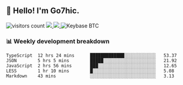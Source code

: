 ## 👋 Hello! I'm Go7hic.

 ![visitors count](https://visitors-by-url-pls-dont-use-this-in-your-repo.vercel.app/Go7hic-github-readme)
 <a href="https://twitter.com/Go7hic">
    <img src="https://img.shields.io/badge/-@Go7hic-1ca0f1?style=flat-square&labelColor=1ca0f1&logo=twitter&logoColor=white&link=https://twitter.com/Go7hic">
   <a/>
   <a href="mailto:gtfx0209@gmail.com">
    <img src="https://img.shields.io/badge/-gtfx0209@gmail.com-c14438?style=flat-square&logo=Gmail&logoColor=white&link=mailto:gtfx0209@gmail.com">
   <a/>
    ![Keybase BTC](https://img.shields.io/keybase/btc/Go7hic)
 <!--
🔭 I’m currently working
🌱 I’m currently learning
💬 Ask me about 
📫 How to reach me: 
⚡ Fun fact: 
-->
 <!--
![My Github Stats](https://github-readme-stats.vercel.app/api?username=Go7hic&show_icons=true&count_private=true)

-->

### 📊 Weekly development breakdown
<!--START_SECTION:waka-->
```text
TypeScript  12 hrs 24 mins      █████████████░░░░░░░░░░░░   53.37 
JSON        5 hrs 5 mins        █████░░░░░░░░░░░░░░░░░░░░   21.92 
JavaScript  2 hrs 56 mins       ███░░░░░░░░░░░░░░░░░░░░░░   12.65 
LESS        1 hr 10 mins        █░░░░░░░░░░░░░░░░░░░░░░░░   5.08 
Markdown    43 mins             ░░░░░░░░░░░░░░░░░░░░░░░░░   3.13
```
<!--END_SECTION:waka-->

